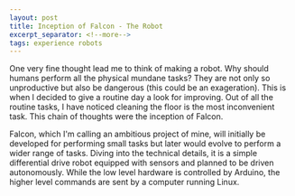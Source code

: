 ```yaml
---
layout: post
title: Inception of Falcon - The Robot
excerpt_separator: <!--more-->
tags: experience robots
---
```


One very fine thought lead me to think of making a robot. Why should humans perform all the physical mundane tasks? They are not only so unproductive but also be dangerous (this could be an exageration). This is when I decided to give a routine day a look for improving. Out of all the routine tasks, I have noticed cleaning the floor is the most inconvenient task. This chain of thoughts were the inception of Falcon.

<!--more-->

Falcon, which I'm calling an ambitious project of mine, will initially be developed for performing small tasks but later would evolve to perform a wider range of tasks. Diving into the technical details, it is a simple differential drive robot equipped with sensors and planned to be driven autonomously. While the low level hardware is controlled by Arduino, the higher level commands are sent by a computer running Linux.

